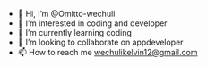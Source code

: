 - 👋 Hi, I’m @Omitto-wechuli
- 👀 I’m interested in coding and developer
- 🌱 I’m currently learning coding
- 💞️ I’m looking to collaborate on appdeveloper
- 📫 How to reach me wechulikelvin12@gmail.com

<!---
Omitto-wechuli/Omitto-wechuli is a ✨ special ✨ repository because its `README.md` (this file) appears on your GitHub profile.
You can click the Preview link to take a look at your changes.
--->
